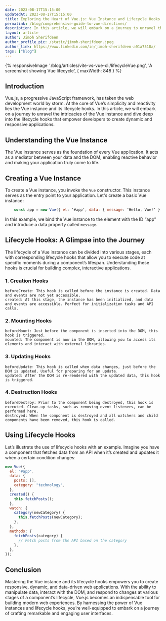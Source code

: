 ```yaml
---
date: 2023-08-17T15:15:00
updatedAt: 2023-08-17T15:15:00
title: Exploring the Heart of Vue.js: Vue Instance and Lifecycle Hooks
permalink: /blog/comprehensive-guide-to-vue-directives/
description: In this article, we will embark on a journey to unravel the intricacies of the Vue instance and dive deep into the lifecycle hooks that empower developers to create dynamic and responsive applications.
layout: article
author: Jimoh Sherifdeen
author_profile_pic: /static/jimoh-sherifdeen.jpeg
author_link: https://www.linkedin.com/in/jimoh-sherifdeen-a01a7518a/
tags: ["blog"]
---
```


{% responsiveImage './blog/articles/vite-vs-vue-cli/lifecycleVue.png', 'A screenshot showing Vue lifecycle', { maxWidth: 848 }  %}

## **Introduction**

Vue.js, a progressive JavaScript framework, has taken the web development world by storm. At the core of Vue’s simplicity and reactivity lies the Vue instance and its lifecycle hooks. In this article, we will embark on a journey to unravel the intricacies of the Vue instance and dive deep into the lifecycle hooks that empower developers to create dynamic and responsive applications.

## **Understanding the Vue Instance**

The Vue instance serves as the foundation of every Vue application. It acts as a mediator between your data and the DOM, enabling reactive behavior and making your application truly come to life.

## **Creating a Vue Instance**

To create a Vue instance, you invoke the `Vue` constructor. This instance serves as the entry point to your application. Let's create a basic Vue instance:

```js
    const app = new Vue({ el: ‘#app’, data: { message: ‘Hello, Vue!’ } });
```

In this example, we bind the Vue instance to the element with the ID “app” and introduce a data property called `message`.

## **Lifecycle Hooks: A Glimpse into the Journey**

The lifecycle of a Vue instance can be divided into various stages, each with corresponding lifecycle hooks that allow you to execute code at specific moments during a component’s lifespan. Understanding these hooks is crucial for building complex, interactive applications.

### **1. Creation Hooks**

    beforeCreate: This hook is called before the instance is created. Data and events are not yet accessible.
    created: At this stage, the instance has been initialized, and data and events are accessible. Perfect for initialization tasks and API calls.

### **2. Mounting Hooks**

    beforeMount: Just before the component is inserted into the DOM, this hook is triggered.
    mounted: The component is now in the DOM, allowing you to access its elements and interact with external libraries.

### **3. Updating Hooks**

    beforeUpdate: This hook is called when data changes, just before the DOM is updated. Useful for preparing for an update.
    updated: After the DOM is re-rendered with the updated data, this hook is triggered.

### **4. Destruction Hooks**

    beforeDestroy: Prior to the component being destroyed, this hook is executed. Clean-up tasks, such as removing event listeners, can be performed here.
    destroyed: When the component is destroyed and all watchers and child components have been removed, this hook is called.

## **Using Lifecycle Hooks**

Let’s illustrate the use of lifecycle hooks with an example. Imagine you have a component that fetches data from an API when it’s created and updates it when a certain condition changes:

```js
new Vue({
  el: "#app",
  data: {
    posts: [],
    category: "technology",
  },
  created() {
    this.fetchPosts();
  },
  watch: {
    category(newCategory) {
      this.fetchPosts(newCategory);
    },
  },
  methods: {
    fetchPosts(category) {
      // Fetch posts from the API based on the category
    },
  },
});
```

## Conclusion

Mastering the Vue instance and its lifecycle hooks empowers you to create responsive, dynamic, and data-driven web applications. With the ability to manipulate data, interact with the DOM, and respond to changes at various stages of a component’s lifecycle, Vue.js becomes an indispensable tool for building modern web experiences. By harnessing the power of Vue instances and lifecycle hooks, you’re well-equipped to embark on a journey of crafting remarkable and engaging user interfaces.
